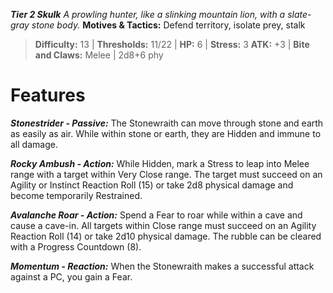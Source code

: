 ***Tier 2 Skulk***
*A prowling hunter, like a slinking mountain lion, with a slate-gray stone body.*
**Motives & Tactics:** Defend territory, isolate prey, stalk

> **Difficulty:** 13 | **Thresholds:** 11/22 | **HP:** 6 | **Stress:** 3
> **ATK:** +3 | **Bite and Claws:** Melee | 2d8+6 phy

# Features

***Stonestrider - Passive:*** The Stonewraith can move through stone and earth as easily as air. While within stone or earth, they are Hidden and immune to all damage.

***Rocky Ambush - Action:*** While Hidden, mark a Stress to leap into Melee range with a target within Very Close range. The target must succeed on an Agility or Instinct Reaction Roll (15) or take 2d8 physical damage and become temporarily Restrained.

***Avalanche Roar - Action:*** Spend a Fear to roar while within a cave and cause a cave-in. All targets within Close range must succeed on an Agility Reaction Roll (14) or take 2d10 physical damage. The rubble can be cleared with a Progress Countdown (8).

***Momentum - Reaction:*** When the Stonewraith makes a successful attack against a PC, you gain a Fear.
